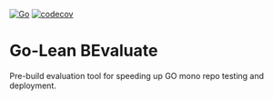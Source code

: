 [![Go](https://github.com/go-lean/bevaluate/actions/workflows/go.yml/badge.svg?branch=master)](https://github.com/go-lean/bevaluate/actions/workflows/go.yml)
[![codecov](https://codecov.io/gh/go-lean/bevaluate/branch/master/graph/badge.svg?token=iOmRU6RDLt)](https://codecov.io/gh/go-lean/bevaluate)

# Go-Lean BEvaluate
Pre-build evaluation tool for speeding up GO mono repo testing and deployment.
